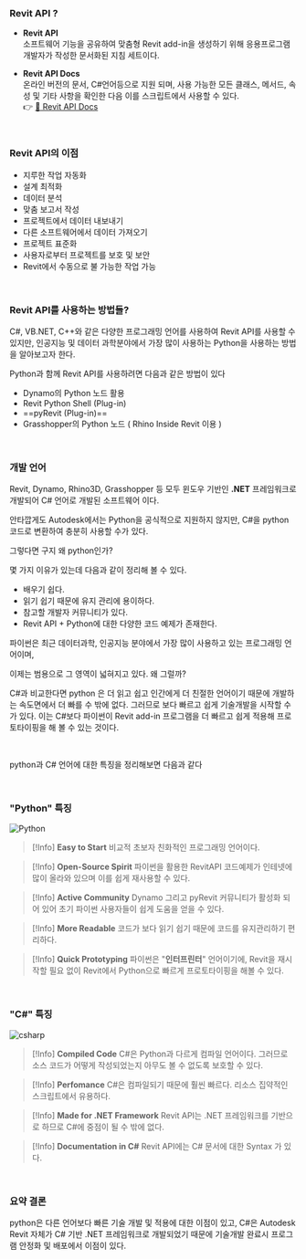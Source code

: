 
<br>

### Revit API ?

- **Revit API** <br>
  소프트웨어 기능을 공유하여 맞춤형 Revit add-in을 생성하기 위해 응용프로그램 개발자가 작성한 문서화된 지침 세트이다.

- **Revit API Docs**  <br>
  온라인 버전의 문서, C#언어등으로 지원 되며, 사용 가능한 모든 클래스, 메서드, 속성 및 기타 사항을 확인한 다음 이를 스크립트에서 사용할 수 있다.  <br>
  👉  [🔗 Revit API Docs](https://www.revitapidocs.com)
 <br>

### Revit API의 이점

- 지루한 작업 자동화
- 설계 최적화
- 데이터 분석
- 맞춤 보고서 작성
- 프로젝트에서 데이터 내보내기
- 다른 소프트웨어에서 데이터 가져오기
- 프로젝트 표준화
- 사용자로부터 프로젝트를 보호 및 보안
- Revit에서 수동으로 불 가능한 작업 가능

 <br>
 
### Revit API를 사용하는 방법들?

C#, VB.NET, C++와 같은 다양한 프로그래밍 언어를 사용하여 Revit API를 사용할 수 있지만, 인공지능 및 데이터 과학분야에서 가장 많이 사용하는 Python을 사용하는 방법을 알아보고자 한다.

Python과 함께 Revit API를 사용하려면 다음과 같은 방법이 있다

- Dynamo의 Python 노드 활용
- Revit Python Shell (Plug-in)
- ==pyRevit (Plug-in)== 
- Grasshopper의 Python 노드 ( Rhino Inside Revit 이용 )

 <br>

### 개발 언어

Revit, Dynamo, Rhino3D, Grasshopper 등 모두 윈도우 기반인 **.NET** 프레임워크로 개발되어 C# 언어로 개발된 소프트웨어 이다. 

안타깝게도 Autodesk에서는 Python을 공식적으로 지원하지 않지만, C#을 python 코드로 변환하여 충분히 사용할 수가 있다.

그렇다면 구지 왜 python인가?

몇 가지 이유가 있는데 다음과 같이 정리해 볼 수 있다.

- 배우기 쉽다.
- 읽기 쉽기 때문에 유지 관리에 용이하다.
- 참고할 개발자 커뮤니티가 있다.
- Revit API + Python에 대한 다양한 코드 예제가 존재한다.


파이썬은 최근 데이터과학, 인공지능 분야에서 가장 많이 사용하고 있는 프로그래밍 언어이며, 

이제는 범용으로 그 영역이 넓혀지고 있다. 왜 그럴까? 

C#과 비교한다면 python 은 더 읽고 쉽고 인간에게 더 친절한 언어이기 때문에 개발하는 속도면에서 더 빠를 수 밖에 없다. 그러므로 보다 빠르고 쉽게 기술개발을 시작할 수가 있다.
이는 C#보다 파이썬이 Revit add-in 프로그램을 더 빠르고 쉽게 적용해 프로토타이핑을 해 볼 수 있는 것이다.

<br>

python과 C# 언어에 대한 특징을 정리해보면 다음과 같다

<br>

### "Python" 특징

<img alt="Python" src ="https://img.shields.io/badge/Python-3776AB.svg?&style=for-the-badge&logo=Python&logoColor=yellow"/>

> [!Info]  **Easy to Start**
> 비교적 초보자 친화적인 프로그래밍 언어이다.

> [!Info]  **Open-Source Spirit**
> 파이썬을 활용한 RevitAPI 코드예제가 인테넷에 많이 올라와 있으며 이를 쉽게 재사용할 수 있다. 

> [!Info]  **Active Community**
> Dynamo 그리고 pyRevit 커뮤니티가 활성화 되어 있어 초기 파이썬 사용자들이 쉽게 도움을 얻을 수 있다.

> [!Info]  **More Readable**
> 코드가 보다 읽기 쉽기 때문에 코드를 유지관리하기 편리하다.

> [!Info]  **Quick Prototyping**
> 파이썬은 "**인터프린터**" 언어이기에, Revit을 재시작할 필요 없이 Revit에서 Python으로 빠르게 프로토타이핑을 해볼 수 있다.

 <br>

### "C#" 특징

<img alt="csharp" src ="https://img.shields.io/badge/c sharp-512BD4.svg?&style=for-the-badge&logo=csharp&logoColor=white"/>

> [!Info]  **Compiled Code**
> C#은 Python과 다르게 컴파일 언어이다. 
> 그러므로  소스 코드가 어떻게 작성되었는지 아무도 볼 수 없도록 보호할 수 있다.

> [!Info]  **Perfomance**
> C#은 컴파일되기 때문에 훨씬 빠르다. 리소스 집약적인 스크립트에서 유용하다.

> [!Info]  **Made for .NET Framework**
> Revit API는 .NET 프레임워크를 기반으로 하므로 C#에 중점이 될 수 밖에 없다.

> [!Info]  **Documentation in C#**
> Revit API에는 C# 문서에 대한 Syntax 가 있다.

<br>

### 요약 결론

python은 다른 언어보다 빠른 기술 개발 및 적용에 대한 이점이 있고, C#은 Autodesk Revit 자체가 C# 기반 .NET 프레임워크로 개발되었기 때문에 기술개발 완료시 프로그램 안정화 및 배포에서 이점이 있다.